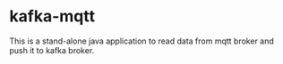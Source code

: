 # kafka-mqtt
This is a stand-alone java application to read data from mqtt broker and push it to kafka broker.
